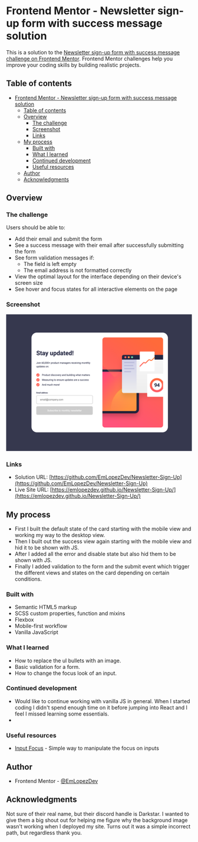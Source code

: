 # Frontend Mentor - Newsletter sign-up form with success message solution

This is a solution to the [Newsletter sign-up form with success message challenge on Frontend Mentor](https://www.frontendmentor.io/challenges/newsletter-signup-form-with-success-message-3FC1AZbNrv). Frontend Mentor challenges help you improve your coding skills by building realistic projects.

## Table of contents

- [Frontend Mentor - Newsletter sign-up form with success message solution](#frontend-mentor---newsletter-sign-up-form-with-success-message-solution)
  - [Table of contents](#table-of-contents)
  - [Overview](#overview)
    - [The challenge](#the-challenge)
    - [Screenshot](#screenshot)
    - [Links](#links)
  - [My process](#my-process)
    - [Built with](#built-with)
    - [What I learned](#what-i-learned)
    - [Continued development](#continued-development)
    - [Useful resources](#useful-resources)
  - [Author](#author)
  - [Acknowledgments](#acknowledgments)

## Overview

### The challenge

Users should be able to:

-   Add their email and submit the form
-   See a success message with their email after successfully submitting the form
-   See form validation messages if:
    -   The field is left empty
    -   The email address is not formatted correctly
-   View the optimal layout for the interface depending on their device's screen size
-   See hover and focus states for all interactive elements on the page

### Screenshot

![preview](./preview.png)

### Links

-   Solution URL: [https://github.com/EmLopezDev/Newsletter-Sign-Up](https://github.com/EmLopezDev/Newsletter-Sign-Up)
-   Live Site URL: [https://emlopezdev.github.io/Newsletter-Sign-Up/](https://emlopezdev.github.io/Newsletter-Sign-Up/)

## My process

-   First I built the default state of the card starting with the mobile view and working my way to the desktop view.
-   Then I built out the success view again starting with the mobile view and hid it to be shown with JS.
-   After I added all the error and disable state but also hid them to be shown with JS.
-   Finally I added validation to the form and the submit event which trigger the different views and states on the card depending on certain conditions.

### Built with

-   Semantic HTML5 markup
-   SCSS custom properties, function and mixins
-   Flexbox
-   Mobile-first workflow
-   Vanilla JavaScript

### What I learned

-   How to replace the ul bullets with an image.
-   Basic validation for a form.
-   How to change the focus look of an input.

### Continued development

-   Would like to continue working with vanilla JS in general. When I started coding I didn't spend enough time on it before jumping into React and I feel I missed learning some essentials.
-

### Useful resources

-   [Input Focus](https://sentry.io/answers/how-to-remove-focus-border-outline-around-text-input-boxes/) - Simple way to manipulate the focus on inputs

## Author

-   Frontend Mentor - [@EmLopezDev](https://www.frontendmentor.io/profile/EmLopezDev)

## Acknowledgments

Not sure of their real name, but their discord handle is Darkstar. I wanted to give them a big shout out for helping me figure why the background image wasn't working when I deployed my site. Turns out it was a simple incorrect path, but regardless thank you.
